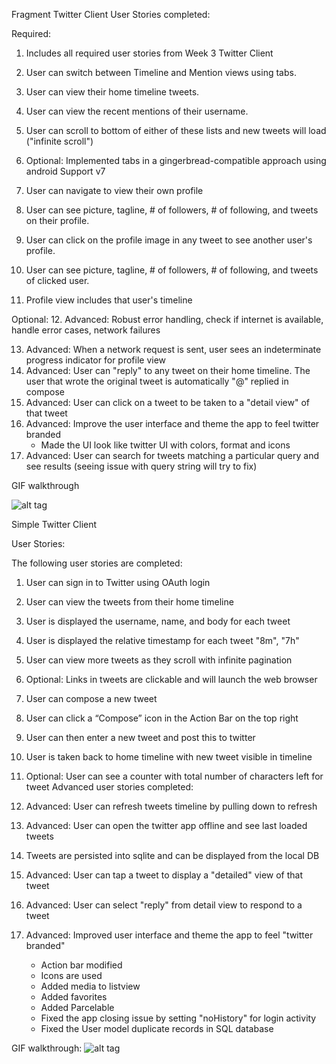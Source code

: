Fragment Twitter Client
User Stories completed:

Required:
1. Includes all required user stories from Week 3 Twitter Client

2. User can switch between Timeline and Mention views using tabs.

3. User can view their home timeline tweets.
4. User can view the recent mentions of their username.
5. User can scroll to bottom of either of these lists and new tweets will load ("infinite scroll")
6. Optional: Implemented tabs in a gingerbread-compatible approach using android Support v7
7. User can navigate to view their own profile
8. User can see picture, tagline, # of followers, # of following, and tweets on their profile.
9. User can click on the profile image in any tweet to see another user's profile.
10. User can see picture, tagline, # of followers, # of following, and tweets of clicked user.
11. Profile view includes that user's timeline

Optional:
12. Advanced: Robust error handling, check if internet is available, handle error cases, network failures

13. Advanced: When a network request is sent, user sees an indeterminate progress indicator for profile view
14. Advanced: User can "reply" to any tweet on their home timeline. The user that wrote the original tweet is automatically "@" replied in compose
15. Advanced: User can click on a tweet to be taken to a "detail view" of that tweet
16. Advanced: Improve the user interface and theme the app to feel twitter branded
     - Made the UI look like twitter UI with colors, format and icons
17. Advanced: User can search for tweets matching a particular query and see results (seeing issue with query string will try to fix)

GIF walkthrough


![alt tag](https://github.com/vvalluri/SimpleTwitterClient/blob/master/codepath-simpletwitterclient-fragments-1.gif)





Simple Twitter Client

User Stories:

The following user stories are completed:

1. User can sign in to Twitter using OAuth login
2. User can view the tweets from their home timeline
3. User is displayed the username, name, and body for each tweet
4. User is displayed the relative timestamp for each tweet "8m", "7h"
5. User can view more tweets as they scroll with infinite pagination
6. Optional: Links in tweets are clickable and will launch the web browser
7. User can compose a new tweet
8. User can click a “Compose” icon in the Action Bar on the top right
9. User can then enter a new tweet and post this to twitter
10. User is taken back to home timeline with new tweet visible in timeline
11. Optional: User can see a counter with total number of characters left for tweet
Advanced user stories completed:

1. Advanced: User can refresh tweets timeline by pulling down to refresh
2. Advanced: User can open the twitter app offline and see last loaded tweets
3. Tweets are persisted into sqlite and can be displayed from the local DB
4. Advanced: User can tap a tweet to display a "detailed" view of that tweet
5. Advanced: User can select "reply" from detail view to respond to a tweet
6. Advanced: Improved user interface and theme the app to feel "twitter branded"
   - Action bar modified
   - Icons are used
   - Added media to listview
   - Added favorites
   - Added Parcelable
   - Fixed the app closing issue by setting "noHistory" for login activity
   - Fixed the User model duplicate records in SQL database

GIF walkthrough:
![alt tag](https://github.com/vvalluri/SimpleTwitterClient/blob/master/codepath-simpletwitterclient-3.gif)


